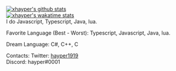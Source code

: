 [![xhayper's github stats](https://github-readme-stats.vercel.app/api?username=xhayper)](https://github.com/anuraghazra/github-readme-stats)<br>
[![xhayper's wakatime stats](https://github-readme-stats.vercel.app/api/wakatime?username=xhayper)](https://github.com/anuraghazra/github-readme-stats)<br>
I do Javascript, Typescript, Java, lua.

Favorite Language (Best - Worst): Typescript, Javascript, Java, lua.

Dream Language: C#, C++, C

Contacts:
Twitter: [hayper1919](https://twitter.com/hayper1919)<br>
Discord: hayper#0001
